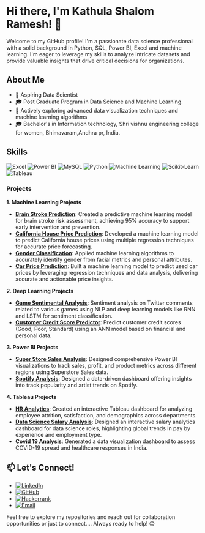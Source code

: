 # Hi there, I'm Kathula Shalom Ramesh! 👋

Welcome to my GitHub profile! I'm a passionate data science professional with a solid background in Python, SQL, Power BI, Excel and machine learning. I'm eager to leverage my skills to analyze intricate datasets and provide valuable insights that drive critical decisions for organizations.

## About Me

- 💼 Aspiring Data Scientist
- 🎓 Post Graduate Program in Data Science and Machine Learning.
- 🌱 Actively exploring advanced data visualization techniques and machine learning algorithms
- 🎓 Bachelor's in Information technology, Shri vishnu engineering college for women, Bhimavaram,Andhra pr, India.

## Skills

![Excel](https://img.shields.io/badge/-Excel-217346?style=for-the-badge&logo=microsoft-excel&logoColor=white)
![Power BI](https://img.shields.io/badge/-Power%20BI-F2C811?style=for-the-badge&logo=power-bi&logoColor=black)
![MySQL](https://img.shields.io/badge/-MySQL-4479A1?style=for-the-badge&logo=mysql&logoColor=white)
![Python](https://img.shields.io/badge/-Python-3776AB?style=for-the-badge&logo=python&logoColor=white)
![Machine Learning](https://img.shields.io/badge/-Machine%20Learning-0078D4?style=for-the-badge&logo=machine-learning&logoColor=white)
![Scikit-Learn](https://img.shields.io/badge/-Scikit--Learn-F7931E?style=for-the-badge&logo=scikit-learn&logoColor=white)
![Tableau](https://img.shields.io/badge/Tableau-00537E?style=for-the-badge&logo=Tableau&logoColor=white)

### Projects

**1. Machine Learning Projects**
- **[Brain Stroke Prediction](https://github.com/kathulashalom/Brain-strock-project)**: Created a predictive machine learning model for brain stroke risk assessment, achieving 95% accuracy to support early intervention and prevention.
- **[California House Price Prediction]()**: Developed a machine learning model to predict California house prices using multiple regression techniques for accurate price forecasting.
- **[Gender Classification]()**: Applied machine learning algorithms to accurately identify gender from facial metrics and personal attributes.
- **[Car Price Prediction]()**: Built a machine learning model to predict used car prices by leveraging regression techniques and data analysis, delivering accurate and actionable price insights.

**2. Deep Learning Projects**
- **[Game Sentimental Analysis]()**: Sentiment analysis on Twitter comments related to various games using NLP and deep learning models like RNN and LSTM for sentiment classification.
- **[Customer Credit Score Predictor]()**: Predict customer credit scores (Good, Poor, Standard) using an ANN model based on financial and personal data.

**3. Power BI Projects**
- **[Super Store Sales Analysis]()**: Designed comprehensive Power BI visualizations to track sales, profit, and product metrics across different regions using Superstore Sales data.
- **[Spotify Analysis]()**: Designed a data-driven dashboard offering insights into track popularity and artist trends on Spotify.
  
**4. Tableau Projects**
- **[HR Analytics]()**: Created an interactive Tableau dashboard for analyzing employee attrition, satisfaction, and demographics across departments.
- **[Data Science Salary Analysis]()**: Designed an interactive salary analytics dashboard for data science roles, highlighting global trends in pay by experience and employment type.
- **[Covid 19 Analysis]()**: Generated a data visualization dashboard to assess COVID-19 spread and healthcare responses in India.

## 📫 Let's Connect!

- [![LinkedIn](https://img.shields.io/badge/-LinkedIn-0077B5?style=for-the-badge&logo=linkedin&logoColor=white)](www.linkedin.com/in/kathula-shalom-6944a3239)
- [![GitHub](https://img.shields.io/badge/-GitHub-181717?style=for-the-badge&logo=github&logoColor=white)]()
- [![Hackerrank](https://img.shields.io/badge/-Hackerrank-181717?style=for-the-badge&logo=hackerrank&logoColor=00EA64)]()
- [![Email](https://img.shields.io/badge/-Email-D14836?style=for-the-badge&logo=gmail&logoColor=white)]()

Feel free to explore my repositories and reach out for collaboration opportunities or just to connect.... Always ready to help! 😊
